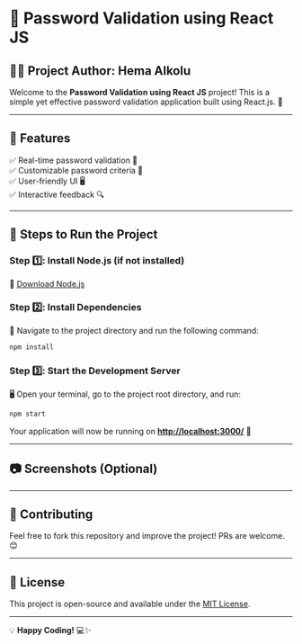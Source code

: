 # 🔐 Password Validation using React JS

## 👩‍💻 Project Author: Hema Alkolu

Welcome to the **Password Validation using React JS** project! This is a simple yet effective password validation application built using React.js. 🚀

---

## 📌 Features

✅ Real-time password validation 🔄\
✅ Customizable password criteria 🎯\
✅ User-friendly UI 🖥️\
✅ Interactive feedback 🔍

---

## 🚀 Steps to Run the Project

### Step 1️⃣: Install Node.js (if not installed)

🔗 [Download Node.js](https://nodejs.org/en)

### Step 2️⃣: Install Dependencies

📂 Navigate to the project directory and run the following command:

```bash
npm install
```

### Step 3️⃣: Start the Development Server

🖥️ Open your terminal, go to the project root directory, and run:

```bash
npm start
```

Your application will now be running on [**http://localhost:3000/**](http://localhost:3000/) 🎉

---

## 📷 Screenshots (Optional)



---

## 🤝 Contributing

Feel free to fork this repository and improve the project! PRs are welcome. 😊

---

## 📜 License

This project is open-source and available under the [MIT License](LICENSE).

---

💡 **Happy Coding!** 💻✨


